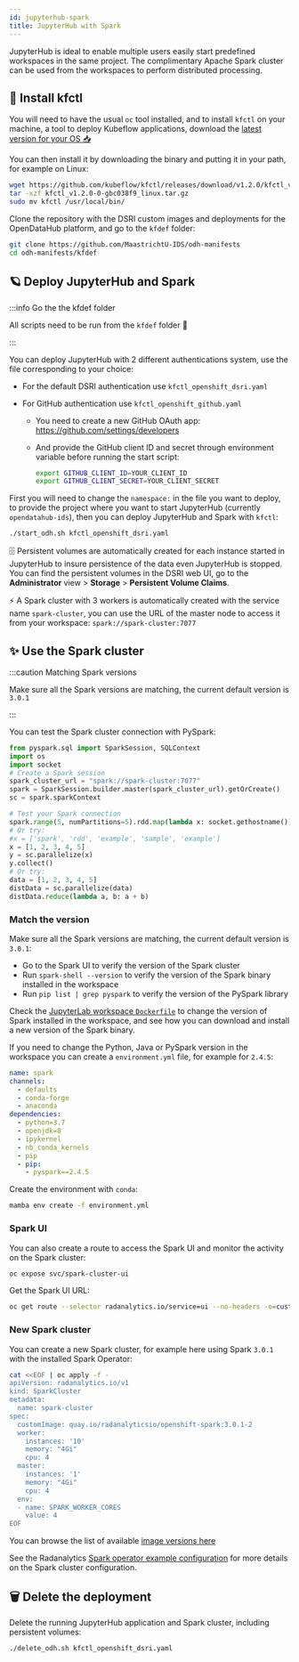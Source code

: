 ```yaml
---
id: jupyterhub-spark
title: JupyterHub with Spark
---
```


JupyterHub is ideal to enable multiple users easily start predefined workspaces in the same project. The complimentary Apache Spark cluster can be used from the workspaces to perform distributed processing.


## 🧊 Install kfctl

You will need to have the usual `oc` tool installed, and to install `kfctl` on your machine, a tool to deploy Kubeflow applications, download the [latest version for your OS 📥️](https://github.com/kubeflow/kfctl/releases) 

You can then install it by downloading the binary and putting it in your path, for example on Linux:

```bash
wget https://github.com/kubeflow/kfctl/releases/download/v1.2.0/kfctl_v1.2.0-0-gbc038f9_linux.tar.gz
tar -xzf kfctl_v1.2.0-0-gbc038f9_linux.tar.gz
sudo mv kfctl /usr/local/bin/
```

Clone the repository with the DSRI custom images and deployments for the OpenDataHub platform, and go to the `kfdef` folder:

```bash
git clone https://github.com/MaastrichtU-IDS/odh-manifests
cd odh-manifests/kfdef
```

## 🪐 Deploy JupyterHub and Spark

:::info Go the the kfdef folder

All scripts need to be run from the `kfdef` folder 📂

:::

You can deploy JupyterHub with 2 different authentications system, use the file corresponding to your choice:

* For the default DSRI authentication use `kfctl_openshift_dsri.yaml`

* For GitHub authentication use `kfctl_openshift_github.yaml`

  * You need to create a new GitHub OAuth app: https://github.com/settings/developers

  * And provide the GitHub client ID and secret through environment variable before running the start script:

    ```bash
    export GITHUB_CLIENT_ID=YOUR_CLIENT_ID
    export GITHUB_CLIENT_SECRET=YOUR_CLIENT_SECRET
    ```

First you will need to change the `namespace:` in the file you want to deploy, to provide the project where you want to start JupyterHub (currently `opendatahub-ids`), then you can deploy JupyterHub and Spark with `kfctl`:

```bash
./start_odh.sh kfctl_openshift_dsri.yaml
```

🗄️ Persistent volumes are automatically created for each instance started in JupyterHub to insure persistence of the data even JupyterHub is stopped. You can find the persistent volumes in the DSRI web UI, go to the **Administrator** view > **Storage** > **Persistent Volume Claims**.



⚡️ A Spark cluster with 3 workers is automatically created with the service name `spark-cluster`, you can use the URL of the master node to access it from your workspace: `spark://spark-cluster:7077`

## ✨ Use the Spark cluster

:::caution Matching Spark versions

Make sure all the Spark versions are matching, the current default version is `3.0.1`

:::

You can test the Spark cluster connection with PySpark:

```python
from pyspark.sql import SparkSession, SQLContext
import os
import socket
# Create a Spark session
spark_cluster_url = "spark://spark-cluster:7077"
spark = SparkSession.builder.master(spark_cluster_url).getOrCreate()
sc = spark.sparkContext

# Test your Spark connection
spark.range(5, numPartitions=5).rdd.map(lambda x: socket.gethostname()).distinct().collect()
# Or try:
#x = ['spark', 'rdd', 'example', 'sample', 'example']
x = [1, 2, 3, 4, 5]
y = sc.parallelize(x)
y.collect()
# Or try:
data = [1, 2, 3, 4, 5]
distData = sc.parallelize(data)
distData.reduce(lambda a, b: a + b)
```

### Match the version

Make sure all the Spark versions are matching, the current default version is `3.0.1`:

* Go to the Spark UI to verify the version of the Spark cluster
* Run `spark-shell --version` to verify the version of the Spark binary installed in the workspace
* Run `pip list | grep pyspark` to verify the version of the PySpark library

Check the [JupyterLab workspace `Dockerfile`](https://github.com/MaastrichtU-IDS/jupyterlab/blob/main/Dockerfile#L14) to change the version of Spark installed in the workspace, and see how you can download and install a new version of the Spark binary.

If you need to change the Python, Java or PySpark version in the workspace you can create a `environment.yml` file, for example for `2.4.5`:

```yaml
name: spark
channels:
  - defaults
  - conda-forge
  - anaconda
dependencies:
  - python=3.7
  - openjdk=8
  - ipykernel 
  - nb_conda_kernels
  - pip
  - pip:
    - pyspark==2.4.5
```

Create the environment with `conda`:

```bash
mamba env create -f environment.yml
```

### Spark UI

You can also create a route to access the Spark UI and monitor the activity on the Spark cluster:

```bash
oc expose svc/spark-cluster-ui
```

Get the Spark UI URL:

```bash
oc get route --selector radanalytics.io/service=ui --no-headers -o=custom-columns=HOST:.spec.host
```

### New Spark cluster

You can create a new Spark cluster, for example here using Spark `3.0.1` with the installed Spark Operator:

```bash
cat <<EOF | oc apply -f -
apiVersion: radanalytics.io/v1
kind: SparkCluster
metadata:
  name: spark-cluster
spec:
  customImage: quay.io/radanalyticsio/openshift-spark:3.0.1-2
  worker:
    instances: '10'
    memory: "4Gi"
    cpu: 4
  master:
    instances: '1'
    memory: "4Gi"
    cpu: 4
  env:
  - name: SPARK_WORKER_CORES
    value: 4
EOF
```

You can browse the list of available [image versions here](https://quay.io/repository/radanalyticsio/openshift-spark?tag=latest&tab=tags)

See the Radanalytics [Spark operator example configuration](https://github.com/radanalyticsio/spark-operator/blob/master/examples/cluster-with-config.yaml) for more details on the Spark cluster configuration. 

## 🗑️ Delete the deployment

Delete the running JupyterHub application and Spark cluster, including persistent volumes:

```bash
./delete_odh.sh kfctl_openshift_dsri.yaml
```


<!--

:::warning Restricted user

The users will be able to install new `pip` packages in their JupyterLab instance, but they will not have `sudo` privileges (so they cannot install `apt` or `yum` packages for example). This can be changed by editing the KubeSpawner python script in the ConfigMap to use `serviceAccountName: anyuid`

::: -->